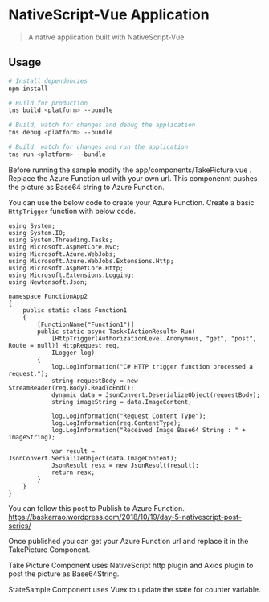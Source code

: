 # NativeScript-Vue Application

> A native application built with NativeScript-Vue

## Usage

``` bash
# Install dependencies
npm install

# Build for production
tns build <platform> --bundle

# Build, watch for changes and debug the application
tns debug <platform> --bundle

# Build, watch for changes and run the application
tns run <platform> --bundle
```

Before running the sample modify the app/components/TakePicture.vue . Replace the Azure Function url with your own url.
This componennt pushes the picture as Base64 string to Azure Function.

You can use the below code to create your Azure Function. Create a basic ``HttpTrigger`` function with below code.

```
using System;
using System.IO;
using System.Threading.Tasks;
using Microsoft.AspNetCore.Mvc;
using Microsoft.Azure.WebJobs;
using Microsoft.Azure.WebJobs.Extensions.Http;
using Microsoft.AspNetCore.Http;
using Microsoft.Extensions.Logging;
using Newtonsoft.Json;

namespace FunctionApp2
{
    public static class Function1
    {
        [FunctionName("Function1")]
        public static async Task<IActionResult> Run(
            [HttpTrigger(AuthorizationLevel.Anonymous, "get", "post", Route = null)] HttpRequest req,
            ILogger log)
        {
            log.LogInformation("C# HTTP trigger function processed a request.");
            string requestBody = new StreamReader(req.Body).ReadToEnd();
            dynamic data = JsonConvert.DeserializeObject(requestBody);
            string imageString = data.ImageContent;

            log.LogInformation("Request Content Type");
            log.LogInformation(req.ContentType);
            log.LogInformation("Received Image Base64 String : " + imageString);

            var result = JsonConvert.SerializeObject(data.ImageContent);
            JsonResult resx = new JsonResult(result);
            return resx;
        }
    }
}
```


You can follow this post to Publish to Azure Function. 
https://baskarrao.wordpress.com/2018/10/19/day-5-nativescript-post-series/

Once published you can get your Azure Function url and replace it in the TakePicture Component. 


Take Picture Component uses NativeScript http plugin and Axios plugin to post the picture as Base64String.


StateSample Component uses Vuex to update the state for counter variable.
